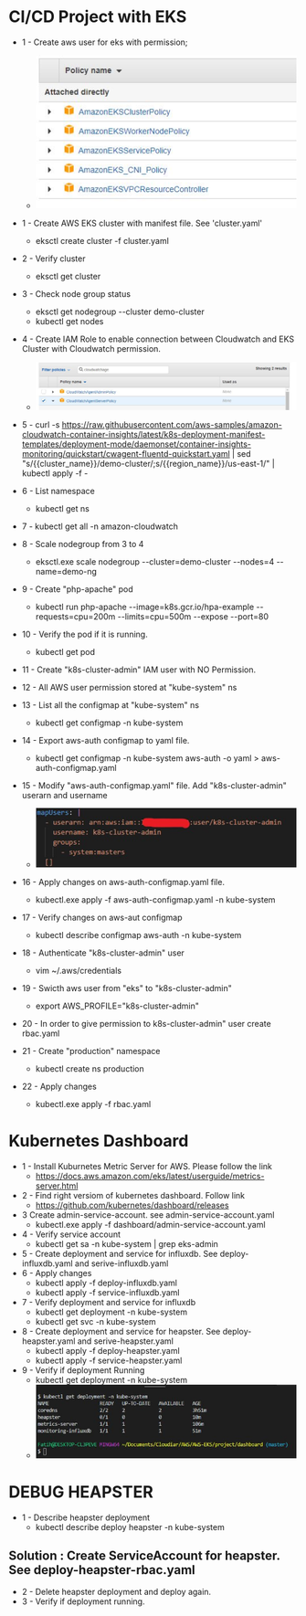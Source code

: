 # CI/CD Project with EKS
 - 1 -  Create aws user for eks with permission;
    - ![](eks_user.JPG)
- 1 - Create AWS EKS cluster with manifest file. See 'cluster.yaml'
    - eksctl create cluster -f cluster.yaml
- 2 - Verify cluster
    - eksctl get cluster
- 3 - Check node group status
    - eksctl get nodegroup --cluster demo-cluster
    - kubectl get nodes
- 4 - Create IAM Role to enable connection between Cloudwatch and EKS Cluster with Cloudwatch permission.
    - ![](cloudwatch_role.JPG)

- 5 - curl -s https://raw.githubusercontent.com/aws-samples/amazon-cloudwatch-container-insights/latest/k8s-deployment-manifest-templates/deployment-mode/daemonset/container-insights-monitoring/quickstart/cwagent-fluentd-quickstart.yaml | sed "s/{{cluster_name}}/demo-cluster/;s/{{region_name}}/us-east-1/" | kubectl apply -f -
- 6 - List namespace
    - kubectl get ns
- 7 - kubectl get all -n amazon-cloudwatch
- 8 - Scale nodegroup from 3 to 4
    - eksctl.exe scale nodegroup --cluster=demo-cluster --nodes=4 --name=demo-ng
- 9 - Create "php-apache" pod
    - kubectl run php-apache --image=k8s.gcr.io/hpa-example --requests=cpu=200m --limits=cpu=500m --expose --port=80
- 10 - Verify the pod if it is running.
    - kubectl get pod
- 11 - Create "k8s-cluster-admin" IAM user with NO Permission.
- 12 - All AWS user permission stored at "kube-system" ns
- 13 - List all the configmap at "kube-system" ns
    - kubectl get configmap -n kube-system
- 14 - Export aws-auth configmap to yaml file.
    - kubectl get configmap -n kube-system aws-auth -o yaml > aws-auth-configmap.yaml
- 15 - Modify "aws-auth-configmap.yaml" file. Add "k8s-cluster-admin" userarn and username
    - ![](aws-auth.jpg)
- 16 - Apply changes on aws-auth-configmap.yaml file.
    - kubectl.exe apply -f aws-auth-configmap.yaml -n kube-system
- 17 - Verify changes on aws-aut configmap
    - kubectl describe configmap aws-auth -n kube-system
- 18 - Authenticate "k8s-cluster-admin" user
    - vim ~/.aws/credentials 
- 19 - Swicth aws user from "eks" to "k8s-cluster-admin"
    - export AWS_PROFILE="k8s-cluster-admin"
- 20 - In order to give permission to k8s-cluster-admin" user create rbac.yaml
- 21 - Create "production" namespace
    - kubectl create ns production
- 22 - Apply changes
    - kubectl.exe apply -f rbac.yaml

# Kubernetes Dashboard
- 1 - Install Kuburnetes Metric Server for AWS. Please follow the link
    - https://docs.aws.amazon.com/eks/latest/userguide/metrics-server.html
- 2 - Find right versiom of kubernetes dashboard. Follow link
    -  https://github.com/kubernetes/dashboard/releases
- 3 Create admin-service-account. see admin-service-account.yaml
    - kubectl.exe apply -f dashboard/admin-service-account.yaml
- 4 - Verify service account
    - kubectl get sa -n kube-system | grep eks-admin
- 5 - Create deployment and service for influxdb. See deploy-influxdb.yaml and serive-influxdb.yaml
- 6 - Apply changes
    - kubectl apply -f deploy-influxdb.yaml
    - kubectl apply -f service-influxdb.yaml
- 7 - Verify deployment and service for influxdb
    - kubectl get deployment -n kube-system
    - kubectl get svc -n kube-system
- 8 - Create deployment and service for heapster. See deploy-heapster.yaml and serive-heapster.yaml
    - kubectl apply -f deploy-heapster.yaml
    - kubectl apply -f service-heapster.yaml
- 9 - Verify if deployment Running
    - kubectl get deployment -n kube-system
    - ![](heapster_error.jpg)
 # DEBUG HEAPSTER
- 1 - Describe heapster deployment
    - kubectl describe deploy heapster -n kube-system
 ## Solution : Create ServiceAccount for heapster. See deploy-heapster-rbac.yaml
 - 2 - Delete heapster deployment and deploy again.
 - 3 - Verify if deployment running.